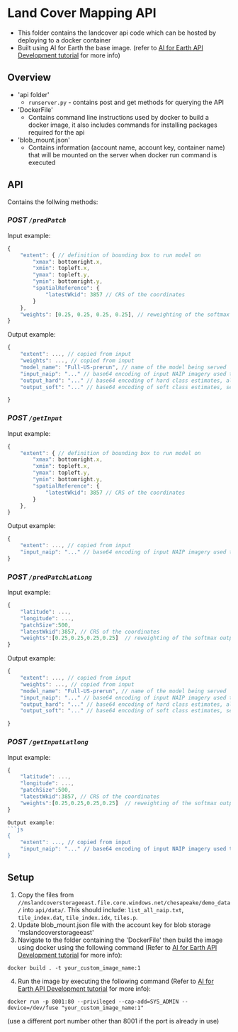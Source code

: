 # Land Cover Mapping API


- This folder contains the landcover api code which can be hosted by deploying to a docker container
- Built using AI for Earth the base image. (refer to [AI for Earth API Development tutorial](https://github.com/Microsoft/AIforEarth-API-Development/blob/master/Quickstart.md ) for more info)

## Overview

- 'api folder'
  - `runserver.py` - contains post and get methods for querying the API
- 'DockerFile'
  - Contains command line instructions used by docker to build a docker image, it also includes commands for installing packages required
    for the api
- 'blob_mount.json'
    - Contains information (account name, account key, container name) that will be mounted on the server when docker run command
      is executed

## API

Contains the follwing methods:

### *POST `/predPatch`*

Input example:
```js
{
    "extent": { // definition of bounding box to run model on
        "xmax": bottomright.x,
        "xmin": topleft.x,
        "ymax": topleft.y,
        "ymin": bottomright.y,
        "spatialReference": {
            "latestWkid": 3857 // CRS of the coordinates
        }
    },
    "weights": [0.25, 0.25, 0.25, 0.25], // reweighting of the softmax outputs, there should be one number (per class)
}
```

Output example:
```js
{
    "extent": ..., // copied from input
    "weights": ..., // copied from input
    "model_name": "Full-US-prerun", // name of the model being served
    "input_naip": "..." // base64 encoding of input NAIP imagery used to generate the model output, as PNG
    "output_hard": "..." // base64 encoding of hard class estimates, also as PNG
    "output_soft": "..." // base64 encoding of soft class estimates, see `utils.class_prediction_to_img()` for how image is generated

}
```

### *POST `/getInput`*

Input example:
```js
{
    "extent": { // definition of bounding box to run model on
        "xmax": bottomright.x,
        "xmin": topleft.x,
        "ymax": topleft.y,
        "ymin": bottomright.y,
        "spatialReference": {
            "latestWkid": 3857 // CRS of the coordinates
        }
    },
}
```

Output example:
```js
{
    "extent": ..., // copied from input
    "input_naip": "..." // base64 encoding of input NAIP imagery used to generate the model output, as PNG
}
```

### *POST `/predPatchLatLong`*

Input example:
```js
{
    "latitude": ...,
    "longitude": ...,
    "patchSize":500, 
    "latestWkid":3857, // CRS of the coordinates
    "weights":[0.25,0.25,0.25,0.25]  // reweighting of the softmax outputs, there should be one number (per class)
}
```

Output example:
```js
{
    "extent": ..., // copied from input
    "weights": ..., // copied from input
    "model_name": "Full-US-prerun", // name of the model being served
    "input_naip": "..." // base64 encoding of input NAIP imagery used to generate the model output, as PNG
    "output_hard": "..." // base64 encoding of hard class estimates, also as PNG
    "output_soft": "..." // base64 encoding of soft class estimates, see `utils.class_prediction_to_img()` for how image is generated

}
```

### *POST `/getInputLatlong`*

Input example:
```js
{
    "latitude": ...,
    "longitude": ...,
    "patchSize":500, 
    "latestWkid":3857, // CRS of the coordinates
    "weights":[0.25,0.25,0.25,0.25]  // reweighting of the softmax outputs, there should be one number (per class)
}

Output example:
```js
{
    "extent": ..., // copied from input
    "input_naip": "..." // base64 encoding of input NAIP imagery used to generate the model output, as PNG
}
```


## Setup
1.  Copy the files from `//mslandcoverstorageeast.file.core.windows.net/chesapeake/demo_data/` into `api/data/`. This should include: `list_all_naip.txt`, `tile_index.dat`, `tile_index.idx`, `tiles.p`.
2.  Update blob_mount.json file with the account key for blob storage 'mslandcoverstorageeast'
3.  Navigate to the folder containing the 'DockerFile' then build the image using docker using the following command  (Refer to [AI for Earth API Development tutorial](https://github.com/Microsoft/AIforEarth-API-Development/blob/master/Quickstart.md) for more info):

  ```
  docker build . -t your_custom_image_name:1
  ```
4.  Run the image by executing the following command (Refer to [AI for Earth API Development tutorial](https://github.com/Microsoft/AIforEarth-API-Development/blob/master/Quickstart.md) for more info):

  ```
  docker run -p 8001:80 --privileged --cap-add=SYS_ADMIN --device=/dev/fuse "your_custom_image_name:1"
  ```
  (use a different port number other than 8001 if the port is already in use) 
  

